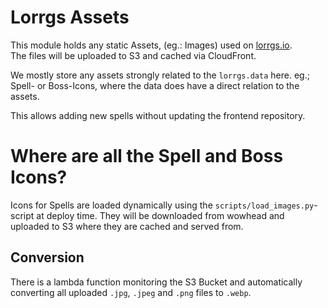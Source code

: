 # Lorrgs Assets

This module holds any static Assets, (eg.: Images) used on [lorrgs.io](https://lorrgs.io).  
The files will be uploaded to S3 and cached via CloudFront.

We mostly store any assets strongly related to the `lorrgs.data` here. eg.; Spell- or Boss-Icons,
where the data does have a direct relation to the assets.

This allows adding new spells without updating the frontend repository.


# Where are all the Spell and Boss Icons?

Icons for Spells are loaded dynamically using the `scripts/load_images.py`-script at deploy time.
They will be downloaded from wowhead and uploaded to S3 where they are cached and served from.


## Conversion

There is a lambda function monitoring the S3 Bucket and automatically converting
all uploaded `.jpg`, `.jpeg` and `.png` files to `.webp`.
